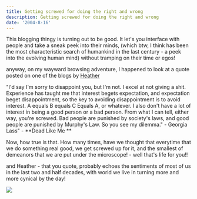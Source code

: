 ```yaml
---
title: Getting screwed for doing the right and wrong
description: Getting screwed for doing the right and wrong
date: '2004-8-16'
---
```


This blogging thingy is turning out to be good. It let's you interface with people and take a sneak peek into their minds, (which btw, I think has been the most characteristic search of humankind in the last century - a peek into the evolving human mind) without tramping on their time or egos!

anyway, on my wayward browsing adventure, I happened to look at a quote posted on one of the blogs by [Heather][0]

"I'd say I'm sorry to disappoint you, but I'm not. I excel at not giving a shit. Experience has taught me that interest begets expectation, and expectation beget disappointment, so the key to avoiding disappointment is to avoid interest. A equals B equals C Equals A, or whatever. I also don't have a lot of interest in being a good person or a bad person. From what I can tell, either way, you're screwed. Bad people are punished by society's laws, and good people are punished by Murphy's Law. So you see my dilemma." - Georgia Lass" - **Dead Like Me **

Now, how true is that. How many times, have we thought that everytime that we do something real good, we get screwed up for it, and the smallest of demeanors that we are put under the microscope! - well that's life for you!!

and Heather - that you quote, probably echoes the sentiments of most of us in the last two and half decades, with world we live in turning more and more cynical by the day!  

![](/images/7854873-109264353236121523?l=shvelmur.blogspot.com)


[0]: http://rainy.net/